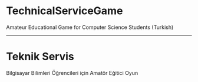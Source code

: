 # TechnicalServiceGame
 Amateur Educational Game for Computer Science Students (Turkish)
 
 --------------------------------------------
 
# Teknik Servis
 Bilgisayar Bilimleri Öğrencileri için Amatör Eğitici Oyun 
